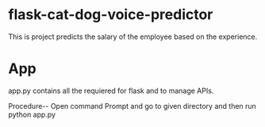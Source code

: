 # flask-cat-dog-voice-predictor
This is project predicts the salary of the employee based on the experience.

# App
app.py contains all the requiered for flask and to manage APIs.

Procedure--
Open command Prompt and go to given directory and then run python app.py
